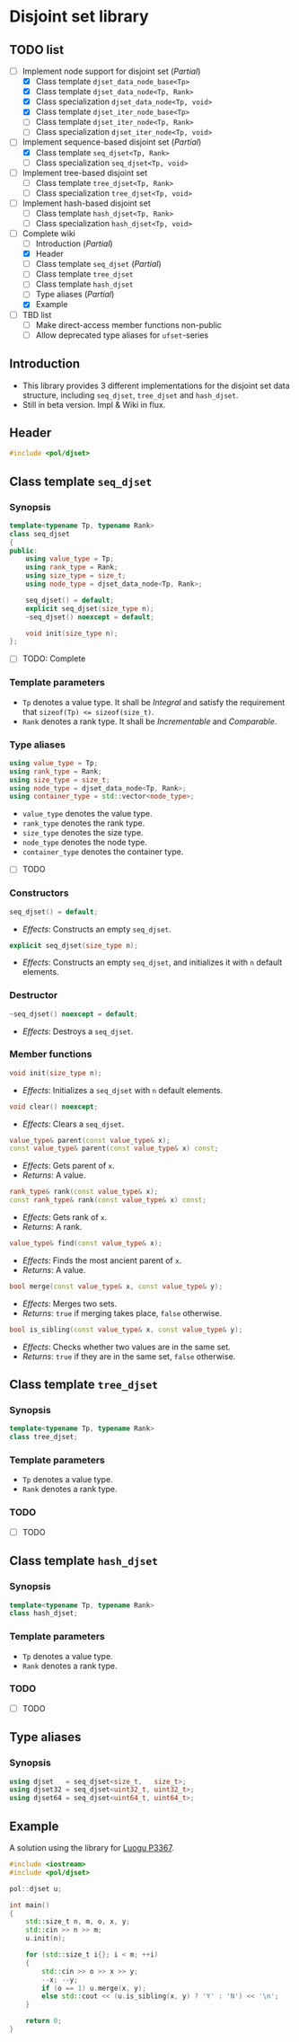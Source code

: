 # Disjoint set library

## TODO list
- [ ] Implement node support for disjoint set (*Partial*)
    - [x] Class template `djset_data_node_base<Tp>`
    - [x] Class template `djset_data_node<Tp, Rank>`
    - [x] Class specialization `djset_data_node<Tp, void>`
    - [x] Class template `djset_iter_node_base<Tp>`
    - [ ] Class template `djset_iter_node<Tp, Rank>`
    - [ ] Class specialization `djset_iter_node<Tp, void>`
- [ ] Implement sequence-based disjoint set (*Partial*)
    - [x] Class template `seq_djset<Tp, Rank>`
    - [ ] Class specialization `seq_djset<Tp, void>`
- [ ] Implement tree-based disjoint set
    - [ ] Class template `tree_djset<Tp, Rank>`
    - [ ] Class specialization `tree_djset<Tp, void>`
- [ ] Implement hash-based disjoint set
    - [ ] Class template `hash_djset<Tp, Rank>`
    - [ ] Class specialization `hash_djset<Tp, void>`
- [ ] Complete wiki
    - [ ] Introduction (*Partial*)
    - [x] Header
    - [ ] Class template `seq_djset` (*Partial*)
    - [ ] Class template `tree_djset`
    - [ ] Class template `hash_djset`
    - [ ] Type aliases (*Partial*)
    - [x] Example
- [ ] TBD list
    - [ ] Make direct-access member functions non-public
    - [ ] Allow deprecated type aliases for `ufset`-series

## Introduction
- This library provides 3 different implementations for the disjoint set data structure, including `seq_djset`, `tree_djset` and `hash_djset`.
- Still in beta version. Impl & Wiki in flux.

## Header
```cpp
#include <pol/djset>
```

## Class template `seq_djset`
### Synopsis
```cpp
template<typename Tp, typename Rank>
class seq_djset
{
public:
    using value_type = Tp;
    using rank_type = Rank;
    using size_type = size_t;
    using node_type = djset_data_node<Tp, Rank>;

    seq_djset() = default;
    explicit seq_djset(size_type n);
    ~seq_djset() noexcept = default;

    void init(size_type n);
};
```
- [ ] TODO: Complete

### Template parameters
- `Tp` denotes a value type. It shall be *Integral* and satisfy the requirement that `sizeof(Tp) <= sizeof(size_t)`.
- `Rank` denotes a rank type. It shall be *Incrementable* and *Comparable*.

### Type aliases
```cpp
using value_type = Tp;
using rank_type = Rank;
using size_type = size_t;
using node_type = djset_data_node<Tp, Rank>;
using container_type = std::vector<node_type>;
```
- `value_type` denotes the value type.
- `rank_type` denotes the rank type.
- `size_type` denotes the size type.
- `node_type` denotes the node type.
- `container_type` denotes the container type.
- [ ] TODO

### Constructors
```cpp
seq_djset() = default;
```
- *Effects*: Constructs an empty `seq_djset`.

```cpp
explicit seq_djset(size_type n);
```
- *Effects*: Constructs an empty `seq_djset`, and initializes it with `n` default elements.

### Destructor
```cpp
~seq_djset() noexcept = default;
```
- *Effects*: Destroys a `seq_djset`.

### Member functions
```cpp
void init(size_type n);
```
- *Effects*: Initializes a `seq_djset` with `n` default elements.

```cpp
void clear() noexcept;
```
- *Effects*: Clears a `seq_djset`.

```cpp
value_type& parent(const value_type& x);
const value_type& parent(const value_type& x) const;
```
- *Effects*: Gets parent of `x`.
- *Returns*: A value.

```cpp
rank_type& rank(const value_type& x);
const rank_type& rank(const value_type& x) const;
```
- *Effects*: Gets rank of `x`.
- *Returns*: A rank.

```cpp
value_type& find(const value_type& x);
```
- *Effects*: Finds the most ancient parent of `x`.
- *Returns*: A value.

```cpp
bool merge(const value_type& x, const value_type& y);
```
- *Effects*: Merges two sets.
- *Returns*: `true` if merging takes place, `false` otherwise.

```cpp
bool is_sibling(const value_type& x, const value_type& y);
```
- *Effects*: Checks whether two values are in the same set.
- *Returns*: `true` if they are in the same set, `false` otherwise.

## Class template `tree_djset`
### Synopsis
```cpp
template<typename Tp, typename Rank>
class tree_djset;
```

### Template parameters
- `Tp` denotes a value type.
- `Rank` denotes a rank type.

### TODO
- [ ] TODO

## Class template `hash_djset`
### Synopsis
```cpp
template<typename Tp, typename Rank>
class hash_djset;
```

### Template parameters
- `Tp` denotes a value type.
- `Rank` denotes a rank type.

### TODO
- [ ] TODO

## Type aliases
### Synopsis
```cpp
using djset   = seq_djset<size_t,   size_t>;
using djset32 = seq_djset<uint32_t, uint32_t>;
using djset64 = seq_djset<uint64_t, uint64_t>;
```

## Example
A solution using the library for [Luogu P3367](https://www.luogu.org/problem/P3367).
```cpp
#include <iostream>
#include <pol/djset>

pol::djset u;

int main()
{
    std::size_t n, m, o, x, y;
    std::cin >> n >> m;
    u.init(n);

    for (std::size_t i{}; i < m; ++i)
    {
        std::cin >> o >> x >> y;
        --x; --y;
        if (o == 1) u.merge(x, y);
        else std::cout << (u.is_sibling(x, y) ? 'Y' : 'N') << '\n';
    }

    return 0;
}
```
